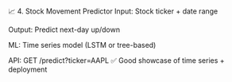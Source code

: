 📈 4. Stock Movement Predictor
Input: Stock ticker + date range

Output: Predict next-day up/down

ML: Time series model (LSTM or tree-based)

API: GET /predict?ticker=AAPL
✅ Good showcase of time series + deployment